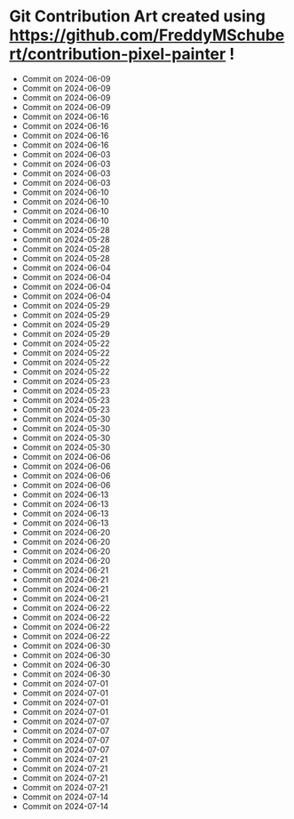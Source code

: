 # Git Contribution Art created using https://github.com/FreddyMSchubert/contribution-pixel-painter !
- Commit on 2024-06-09
- Commit on 2024-06-09
- Commit on 2024-06-09
- Commit on 2024-06-09
- Commit on 2024-06-16
- Commit on 2024-06-16
- Commit on 2024-06-16
- Commit on 2024-06-16
- Commit on 2024-06-03
- Commit on 2024-06-03
- Commit on 2024-06-03
- Commit on 2024-06-03
- Commit on 2024-06-10
- Commit on 2024-06-10
- Commit on 2024-06-10
- Commit on 2024-06-10
- Commit on 2024-05-28
- Commit on 2024-05-28
- Commit on 2024-05-28
- Commit on 2024-05-28
- Commit on 2024-06-04
- Commit on 2024-06-04
- Commit on 2024-06-04
- Commit on 2024-06-04
- Commit on 2024-05-29
- Commit on 2024-05-29
- Commit on 2024-05-29
- Commit on 2024-05-29
- Commit on 2024-05-22
- Commit on 2024-05-22
- Commit on 2024-05-22
- Commit on 2024-05-22
- Commit on 2024-05-23
- Commit on 2024-05-23
- Commit on 2024-05-23
- Commit on 2024-05-23
- Commit on 2024-05-30
- Commit on 2024-05-30
- Commit on 2024-05-30
- Commit on 2024-05-30
- Commit on 2024-06-06
- Commit on 2024-06-06
- Commit on 2024-06-06
- Commit on 2024-06-06
- Commit on 2024-06-13
- Commit on 2024-06-13
- Commit on 2024-06-13
- Commit on 2024-06-13
- Commit on 2024-06-20
- Commit on 2024-06-20
- Commit on 2024-06-20
- Commit on 2024-06-20
- Commit on 2024-06-21
- Commit on 2024-06-21
- Commit on 2024-06-21
- Commit on 2024-06-21
- Commit on 2024-06-22
- Commit on 2024-06-22
- Commit on 2024-06-22
- Commit on 2024-06-22
- Commit on 2024-06-30
- Commit on 2024-06-30
- Commit on 2024-06-30
- Commit on 2024-06-30
- Commit on 2024-07-01
- Commit on 2024-07-01
- Commit on 2024-07-01
- Commit on 2024-07-01
- Commit on 2024-07-07
- Commit on 2024-07-07
- Commit on 2024-07-07
- Commit on 2024-07-07
- Commit on 2024-07-21
- Commit on 2024-07-21
- Commit on 2024-07-21
- Commit on 2024-07-21
- Commit on 2024-07-14
- Commit on 2024-07-14
